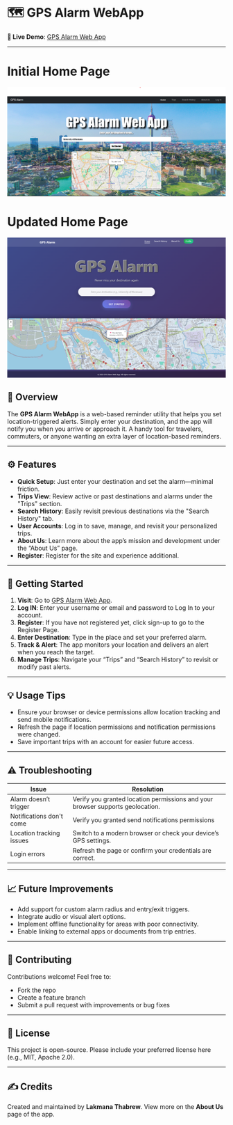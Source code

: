 # 🗺️ GPS Alarm WebApp

**🎥 Live Demo**: [GPS Alarm Web App](https://lakathabrew.github.io/GPS_Alarm_WebApp/)

---
# Initial Home Page
<center><img src="main-page.png" alt="Main Page" width="600" /></center>

# Updated Home Page
<center><img src="main_page-0816.png" alt="Main Page" width="600" /></center>

## 🔎 Overview

The **GPS Alarm WebApp** is a web-based reminder utility that helps you set location-triggered alerts. Simply enter your destination, and the app will notify you when you arrive or approach it. A handy tool for travelers, commuters, or anyone wanting an extra layer of location-based reminders.

---

## ⚙️ Features

- **Quick Setup**: Just enter your destination and set the alarm—minimal friction.
- **Trips View**: Review active or past destinations and alarms under the "Trips" section.
- **Search History**: Easily revisit previous destinations via the "Search History" tab.
- **User Accounts**: Log in to save, manage, and revisit your personalized trips.
- **About Us**: Learn more about the app’s mission and development under the “About Us” page.
- **Register**: Register for the site and experience additional.

---

## 🚩 Getting Started

1. **Visit**: Go to [GPS Alarm Web App](https://lakathabrew.github.io/GPS_Alarm_WebApp/).
2. **Log IN**: Enter your username or email and password to Log In to your account.
3. **Register**: If you have not registered yet, click sign-up to go to the Register Page.
4. **Enter Destination**: Type in the place and set your preferred alarm.
5. **Track & Alert**: The app monitors your location and delivers an alert when you reach the target.
6. **Manage Trips**: Navigate your “Trips” and “Search History” to revisit or modify past alerts.

---

## 💡 Usage Tips

- Ensure your browser or device permissions allow location tracking and send mobile notifications.
- Refresh the page if location permissions and notification permissions were changed.
- Save important trips with an account for easier future access.

---

## ⚠️ Troubleshooting

| Issue | Resolution |
|-------|------------|
| Alarm doesn’t trigger | Verify you granted location permissions and your browser supports geolocation. |
| Notifications don't come | Verify you granted send notifications permissions |
| Location tracking issues | Switch to a modern browser or check your device’s GPS settings. |
| Login errors | Refresh the page or confirm your credentials are correct. |

---

## 📈 Future Improvements

- Add support for custom alarm radius and entry/exit triggers.
- Integrate audio or visual alert options.
- Implement offline functionality for areas with poor connectivity.
- Enable linking to external apps or documents from trip entries.

---

## 🤝 Contributing

Contributions welcome! Feel free to:

- Fork the repo
- Create a feature branch
- Submit a pull request with improvements or bug fixes

---

## 🧾 License

This project is open-source. Please include your preferred license here (e.g., MIT, Apache 2.0).

---

## ✍️ Credits

Created and maintained by **Lakmana Thabrew**. View more on the **About Us** page of the app.

